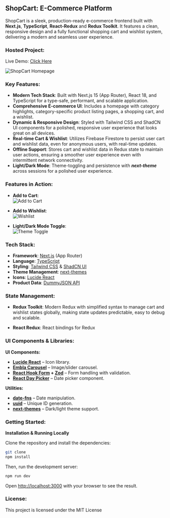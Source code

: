## ShopCart: E-Commerce Platform

ShopCart is a sleek, production-ready e-commerce frontend built with **Next.js**, **TypeScript**, **React-Redux** and **Redux Toolkit**. It features a clean, responsive design and a fully functional shopping cart and wishlist system, delivering a modern and seamless user experience.

### Hosted Project:

Live Demo: [Click Here](https://your-live-demo-link.com)

![ShopCart Homepage](https://storage.googleapis.com/studioprod-55291.appspot.com/6c6c5963-718c-4573-8951-6979e953835f/projects/cqjmp7i48i/github_readme_shopcart.png)

### Key Features:

*   **Modern Tech Stack**: Built with Next.js 15 (App Router), React 18, and TypeScript for a type-safe, performant, and scalable application.
*   **Comprehensive E-commerce UI**: Includes a homepage with category highlights, category-specific product listing pages, a shopping cart, and a wishlist.
*   **Dynamic & Responsive Design**: Styled with Tailwind CSS and ShadCN UI components for a polished, responsive user experience that looks great on all devices.
*   **Real-time Cart & Wishlist**: Utilizes Firebase Firestore to persist user cart and wishlist data, even for anonymous users, with real-time updates.
*   **Offline Support**: Stores cart and wishlist data in Redux state to maintain user actions, ensuring a smoother user experience even with intermittent network connectivity.
*   **Light/Dark Mode**: Theme-toggling and persistence with ***next-theme*** across sessions for a polished user experience.

### Features in Action:

- **Add to Cart**:  
  ![Add to Cart](public/add-to-cart.gif)  

- **Add to Wishlist**:  
  ![Wishlist](public/wishlist.gif)  

- **Light/Dark Mode Toggle**:  
  ![Theme Toggle](public/theme-toggle.gif)  

### Tech Stack:

*   **Framework**: [Next.js](https://nextjs.org/) (App Router)
*   **Language**: [TypeScript](https://www.typescriptlang.org/)
*   **Styling**: [Tailwind CSS](https://tailwindcss.com/) & [ShadCN UI](https://ui.shadcn.com/)
*   **Theme Management**: [next-themes](https://github.com/pacocoursey/next-themes)
*   **Icons**: [Lucide React](https://lucide.dev/guide/packages/lucide-react)
*   **Product Data**: [DummyJSON API](https://dummyjson.com/)


### State Management: 

*  **Redux Toolkit**: Modern Redux with simplified syntax to manage cart and wishlist states globally, making state updates predictable, easy to debug and scalable.

*  **React Redux**: React bindings for Redux


### UI Components & Libraries:

**UI Components:**

- **[Lucide React](https://lucide.dev/guide/packages/lucide-react)** – Icon library.  
- **[Embla Carousel](https://www.embla-carousel.com/)** – Image/slider carousel.   
- **[React Hook Form](https://react-hook-form.com/) + [Zod](https://zod.dev/)** – Form handling with validation.  
- **[React Day Picker](https://react-day-picker.js.org/)** – Date picker component.  

**Utilities:**
 
- **[date-fns](https://date-fns.org/)** – Date manipulation.  
- **[uuid](https://www.npmjs.com/package/uuid)** – Unique ID generation.  
- **[next-themes](https://github.com/pacocoursey/next-themes)** – Dark/light theme support.


### Getting Started:

<!-- **1. Firebase Setup**

This project requires a Firebase project to handle the cart and wishlist functionality.

1.  Go to the [Firebase Console](https://console.firebase.google.com/) and create a new project.
2.  In your project, navigate to the **Build** section and click on **Firestore Database**.
3.  Click **Create database** and start in **test mode**. This is crucial for the application to have read/write access.
4.  Go to your Project Settings (click the gear icon) and find your web app's Firebase configuration object.
5.  Copy these credentials into the `.env` file in the root of this project, following the format provided in the file. -->
**Installation & Running Locally**

  Clone the repository and install the dependencies:

```bash
git clone 
npm install
```

Then, run the development server:

```bash
npm run dev
```

Open [http://localhost:3000](http://localhost:3000) with your browser to see the result.


### License: 
This project is licensed under the MIT License
